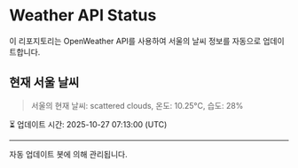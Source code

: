 
# Weather API Status

이 리포지토리는 OpenWeather API를 사용하여 서울의 날씨 정보를 자동으로 업데이트합니다.

## 현재 서울 날씨
> 서울의 현재 날씨: scattered clouds, 온도: 10.25°C, 습도: 28%

⏳ 업데이트 시간: 2025-10-27 07:13:00 (UTC)

---
자동 업데이트 봇에 의해 관리됩니다.
